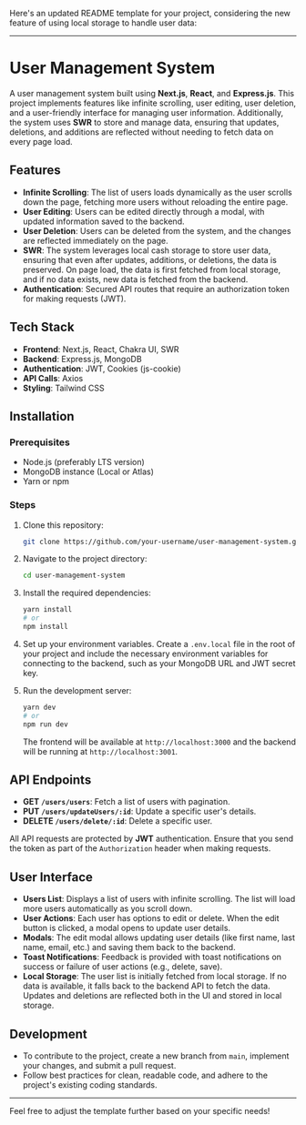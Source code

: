 Here's an updated README template for your project, considering the new feature of using local storage to handle user data:

---

# User Management System

A user management system built using **Next.js**, **React**, and **Express.js**. This project implements features like infinite scrolling, user editing, user deletion, and a user-friendly interface for managing user information. Additionally, the system uses **SWR** to store and manage data, ensuring that updates, deletions, and additions are reflected without needing to fetch data on every page load.

## Features

- **Infinite Scrolling**: The list of users loads dynamically as the user scrolls down the page, fetching more users without reloading the entire page.
- **User Editing**: Users can be edited directly through a modal, with updated information saved to the backend.
- **User Deletion**: Users can be deleted from the system, and the changes are reflected immediately on the page.
- **SWR**: The system leverages local cash storage to store user data, ensuring that even after updates, additions, or deletions, the data is preserved. On page load, the data is first fetched from local storage, and if no data exists, new data is fetched from the backend.
- **Authentication**: Secured API routes that require an authorization token for making requests (JWT).

## Tech Stack

- **Frontend**: Next.js, React, Chakra UI, SWR
- **Backend**: Express.js, MongoDB
- **Authentication**: JWT, Cookies (js-cookie)
- **API Calls**: Axios
- **Styling**: Tailwind CSS


## Installation

### Prerequisites

- Node.js (preferably LTS version)
- MongoDB instance (Local or Atlas)
- Yarn or npm

### Steps

1. Clone this repository:
   ```bash
   git clone https://github.com/your-username/user-management-system.git
   ```

2. Navigate to the project directory:
   ```bash
   cd user-management-system
   ```

3. Install the required dependencies:
   ```bash
   yarn install
   # or
   npm install
   ```

4. Set up your environment variables. Create a `.env.local` file in the root of your project and include the necessary environment variables for connecting to the backend, such as your MongoDB URL and JWT secret key.

5. Run the development server:
   ```bash
   yarn dev
   # or
   npm run dev
   ```

   The frontend will be available at `http://localhost:3000` and the backend will be running at `http://localhost:3001`.

## API Endpoints

- **GET `/users/users`**: Fetch a list of users with pagination.
- **PUT `/users/updateUsers/:id`**: Update a specific user's details.
- **DELETE `/users/delete/:id`**: Delete a specific user.

All API requests are protected by **JWT** authentication. Ensure that you send the token as part of the `Authorization` header when making requests.

## User Interface

- **Users List**: Displays a list of users with infinite scrolling. The list will load more users automatically as you scroll down.
- **User Actions**: Each user has options to edit or delete. When the edit button is clicked, a modal opens to update user details.
- **Modals**: The edit modal allows updating user details (like first name, last name, email, etc.) and saving them back to the backend.
- **Toast Notifications**: Feedback is provided with toast notifications on success or failure of user actions (e.g., delete, save).
- **Local Storage**: The user list is initially fetched from local storage. If no data is available, it falls back to the backend API to fetch the data. Updates and deletions are reflected both in the UI and stored in local storage.

## Development

- To contribute to the project, create a new branch from `main`, implement your changes, and submit a pull request.
- Follow best practices for clean, readable code, and adhere to the project's existing coding standards.

---

Feel free to adjust the template further based on your specific needs!